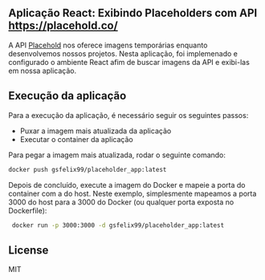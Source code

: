 
## Aplicação React: Exibindo Placeholders com API https://placehold.co/


A API [Placehold](https://placehold.co/) nos oferece imagens temporárias enquanto desenvolvemos nossos projetos. Nesta aplicação, foi implemenado e configurado o ambiente React afim de buscar imagens da API e exibi-las em nossa aplicação.

## Execução da aplicação

Para a execução da aplicação, é necessário seguir os seguintes passos:
* Puxar a imagem mais atualizada da aplicação
* Executar o container da aplicação

Para pegar a imagem mais atualizada, rodar o seguinte comando:
```sh
docker push gsfelix99/placeholder_app:latest
```

Depois de concluído, execute a imagem do Docker e mapeie a porta do container com a do host. Neste exemplo, simplesmente mapeamos a porta 3000 do host para a 3000 do Docker (ou qualquer porta exposta no Dockerfile):

```sh
 docker run -p 3000:3000 -d gsfelix99/placeholder_app:latest
```

## License

MIT

